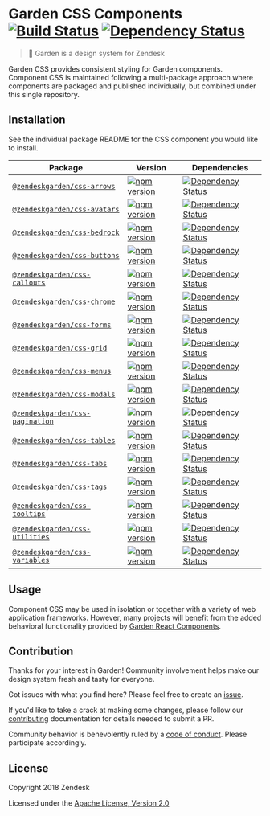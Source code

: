 # Garden CSS Components [![Build Status](https://img.shields.io/travis/zendeskgarden/css-components/master.svg?style=flat-square)](https://travis-ci.org/zendeskgarden/css-components) [![Dependency Status](https://img.shields.io/david/dev/zendeskgarden/css-components.svg?style=flat-square)](https://david-dm.org/zendeskgarden/css-components?type=dev)

> :seedling: Garden is a design system for Zendesk

Garden CSS provides consistent styling for Garden components. Component
CSS is maintained following a multi-package approach where components
are packaged and published individually, but combined under this single
repository.

## Installation

See the individual package README for the CSS component you would like
to install.

Package | Version | Dependencies
------- | ------- | ------------
[`@zendeskgarden/css-arrows`](packages/arrows) | [![npm version][arrows npm version]][arrows npm link] | [![Dependency Status][arrows dependency status]][arrows dependency link]
[`@zendeskgarden/css-avatars`](packages/avatars) | [![npm version][avatars npm version]][avatars npm link] | [![Dependency Status][avatars dependency status]][avatars dependency link]
[`@zendeskgarden/css-bedrock`](packages/bedrock) | [![npm version][bedrock npm version]][bedrock npm link] | [![Dependency Status][bedrock dependency status]][bedrock dependency link]
[`@zendeskgarden/css-buttons`](packages/buttons) | [![npm version][buttons npm version]][buttons npm link] | [![Dependency Status][buttons dependency status]][buttons dependency link]
[`@zendeskgarden/css-callouts`](packages/callouts) | [![npm version][callouts npm version]][callouts npm link] | [![Dependency Status][callouts dependency status]][callouts dependency link]
[`@zendeskgarden/css-chrome`](packages/chrome) | [![npm version][chrome npm version]][chrome npm link] | [![Dependency Status][chrome dependency status]][chrome dependency link]
[`@zendeskgarden/css-forms`](packages/forms) | [![npm version][forms npm version]][forms npm link] | [![Dependency Status][forms dependency status]][forms dependency link]
[`@zendeskgarden/css-grid`](packages/grid) | [![npm version][grid npm version]][grid npm link] | [![Dependency Status][grid dependency status]][grid dependency link]
[`@zendeskgarden/css-menus`](packages/menus) | [![npm version][menus npm version]][menus npm link] | [![Dependency Status][menus dependency status]][menus dependency link]
[`@zendeskgarden/css-modals`](packages/modals) | [![npm version][modals npm version]][modals npm link] | [![Dependency Status][modals dependency status]][modals dependency link]
[`@zendeskgarden/css-pagination`](packages/pagination) | [![npm version][pagination npm version]][pagination npm link] | [![Dependency Status][pagination dependency status]][pagination dependency link]
[`@zendeskgarden/css-tables`](packages/tables) | [![npm version][tables npm version]][tables npm link] | [![Dependency Status][tables dependency status]][tables dependency link]
[`@zendeskgarden/css-tabs`](packages/tabs) | [![npm version][tabs npm version]][tabs npm link] | [![Dependency Status][tabs dependency status]][tabs dependency link]
[`@zendeskgarden/css-tags`](packages/tags) | [![npm version][tags npm version]][tags npm link] | [![Dependency Status][tags dependency status]][tags dependency link]
[`@zendeskgarden/css-tooltips`](packages/tooltips) | [![npm version][tooltips npm version]][tooltips npm link] | [![Dependency Status][tooltips dependency status]][tooltips dependency link]
[`@zendeskgarden/css-utilities`](packages/utilities) | [![npm version][utilities npm version]][utilities npm link] | [![Dependency Status][utilities dependency status]][utilities dependency link]
[`@zendeskgarden/css-variables`](packages/variables) | [![npm version][variables npm version]][variables npm link] | [![Dependency Status][variables dependency status]][variables dependency link]

[arrows npm version]: https://img.shields.io/npm/v/@zendeskgarden/css-arrows.svg?style=flat-square
[arrows npm link]: https://www.npmjs.com/package/@zendeskgarden/css-arrows
[arrows dependency status]: https://img.shields.io/david/zendeskgarden/css-components.svg?path=packages/arrows&style=flat-square
[arrows dependency link]: https://david-dm.org/zendeskgarden/css-components?path=packages/arrows
[avatars npm version]: https://img.shields.io/npm/v/@zendeskgarden/css-avatars.svg?style=flat-square
[avatars npm link]: https://www.npmjs.com/package/@zendeskgarden/css-avatars
[avatars dependency status]: https://img.shields.io/david/zendeskgarden/css-components.svg?path=packages/avatars&style=flat-square
[avatars dependency link]: https://david-dm.org/zendeskgarden/css-components?path=packages/avatars
[bedrock npm version]: https://img.shields.io/npm/v/@zendeskgarden/css-bedrock.svg?style=flat-square
[bedrock npm link]: https://www.npmjs.com/package/@zendeskgarden/css-bedrock
[bedrock dependency status]: https://img.shields.io/david/zendeskgarden/css-components.svg?path=packages/bedrock&style=flat-square
[bedrock dependency link]: https://david-dm.org/zendeskgarden/css-components?path=packages/bedrock
[buttons npm version]: https://img.shields.io/npm/v/@zendeskgarden/css-buttons.svg?style=flat-square
[buttons npm link]: https://www.npmjs.com/package/@zendeskgarden/css-buttons
[buttons dependency status]: https://img.shields.io/david/zendeskgarden/css-components.svg?path=packages/buttons&style=flat-square
[buttons dependency link]: https://david-dm.org/zendeskgarden/css-components?path=packages/buttons
[callouts npm version]: https://img.shields.io/npm/v/@zendeskgarden/css-callouts.svg?style=flat-square
[callouts npm link]: https://www.npmjs.com/package/@zendeskgarden/css-callouts
[callouts dependency status]: https://img.shields.io/david/zendeskgarden/css-components.svg?path=packages/callouts&style=flat-square
[callouts dependency link]: https://david-dm.org/zendeskgarden/css-components?path=packages/callouts
[chrome npm version]: https://img.shields.io/npm/v/@zendeskgarden/css-chrome.svg?style=flat-square
[chrome npm link]: https://www.npmjs.com/package/@zendeskgarden/css-chrome
[chrome dependency status]: https://img.shields.io/david/zendeskgarden/css-components.svg?path=packages/chrome&style=flat-square
[chrome dependency link]: https://david-dm.org/zendeskgarden/css-components?path=packages/chrome
[forms npm version]: https://img.shields.io/npm/v/@zendeskgarden/css-forms.svg?style=flat-square
[forms npm link]: https://www.npmjs.com/package/@zendeskgarden/css-forms
[forms dependency status]: https://img.shields.io/david/zendeskgarden/css-components.svg?path=packages/forms&style=flat-square
[forms dependency link]: https://david-dm.org/zendeskgarden/css-components?path=packages/forms
[grid npm version]: https://img.shields.io/npm/v/@zendeskgarden/css-grid.svg?style=flat-square
[grid npm link]: https://www.npmjs.com/package/@zendeskgarden/css-grid
[grid dependency status]: https://img.shields.io/david/zendeskgarden/css-components.svg?path=packages/grid&style=flat-square
[grid dependency link]: https://david-dm.org/zendeskgarden/css-components?path=packages/grid
[menus npm version]: https://img.shields.io/npm/v/@zendeskgarden/css-menus.svg?style=flat-square
[menus npm link]: https://www.npmjs.com/package/@zendeskgarden/css-menus
[menus dependency status]: https://img.shields.io/david/zendeskgarden/css-components.svg?path=packages/menus&style=flat-square
[menus dependency link]: https://david-dm.org/zendeskgarden/css-components?path=packages/menus
[modals npm version]: https://img.shields.io/npm/v/@zendeskgarden/css-modals.svg?style=flat-square
[modals npm link]: https://www.npmjs.com/package/@zendeskgarden/css-modals
[modals dependency status]: https://img.shields.io/david/zendeskgarden/css-components.svg?path=packages/modals&style=flat-square
[modals dependency link]: https://david-dm.org/zendeskgarden/css-components?path=packages/modals
[pagination npm version]: https://img.shields.io/npm/v/@zendeskgarden/css-pagination.svg?style=flat-square
[pagination npm link]: https://www.npmjs.com/package/@zendeskgarden/css-pagination
[pagination dependency status]: https://img.shields.io/david/zendeskgarden/css-components.svg?path=packages/pagination&style=flat-square
[pagination dependency link]: https://david-dm.org/zendeskgarden/css-components?path=packages/pagination
[tables npm version]: https://img.shields.io/npm/v/@zendeskgarden/css-tables.svg?style=flat-square
[tables npm link]: https://www.npmjs.com/package/@zendeskgarden/css-tables
[tables dependency status]: https://img.shields.io/david/zendeskgarden/css-components.svg?path=packages/tables&style=flat-square
[tables dependency link]: https://david-dm.org/zendeskgarden/css-components?path=packages/tables
[tabs npm version]: https://img.shields.io/npm/v/@zendeskgarden/css-tabs.svg?style=flat-square
[tabs npm link]: https://www.npmjs.com/package/@zendeskgarden/css-tabs
[tabs dependency status]: https://img.shields.io/david/zendeskgarden/css-components.svg?path=packages/tabs&style=flat-square
[tabs dependency link]: https://david-dm.org/zendeskgarden/css-components?path=packages/tabs
[tags npm version]: https://img.shields.io/npm/v/@zendeskgarden/css-tags.svg?style=flat-square
[tags npm link]: https://www.npmjs.com/package/@zendeskgarden/css-tags
[tags dependency status]: https://img.shields.io/david/zendeskgarden/css-components.svg?path=packages/tags&style=flat-square
[tags dependency link]: https://david-dm.org/zendeskgarden/css-components?path=packages/tags
[tooltips npm version]: https://img.shields.io/npm/v/@zendeskgarden/css-tooltips.svg?style=flat-square
[tooltips npm link]: https://www.npmjs.com/package/@zendeskgarden/css-tooltips
[tooltips dependency status]: https://img.shields.io/david/zendeskgarden/css-components.svg?path=packages/tooltips&style=flat-square
[tooltips dependency link]: https://david-dm.org/zendeskgarden/css-components?path=packages/tooltips
[utilities npm version]: https://img.shields.io/npm/v/@zendeskgarden/css-utilities.svg?style=flat-square
[utilities npm link]: https://www.npmjs.com/package/@zendeskgarden/css-utilities
[utilities dependency status]: https://img.shields.io/david/zendeskgarden/css-components.svg?path=packages/utilities&style=flat-square
[utilities dependency link]: https://david-dm.org/zendeskgarden/css-components?path=packages/utilities
[variables npm version]: https://img.shields.io/npm/v/@zendeskgarden/css-variables.svg?style=flat-square
[variables npm link]: https://www.npmjs.com/package/@zendeskgarden/css-variables
[variables dependency status]: https://img.shields.io/david/zendeskgarden/css-components.svg?path=packages/variables&style=flat-square
[variables dependency link]: https://david-dm.org/zendeskgarden/css-components?path=packages/variables

## Usage

Component CSS may be used in isolation or together with a variety of web
application frameworks. However, many projects will benefit from the
added behavioral functionality provided by [Garden React
Components](https://github.com/zendeskgarden/react-components).

## Contribution

Thanks for your interest in Garden! Community involvement helps make our
design system fresh and tasty for everyone.

Got issues with what you find here? Please feel free to create an
[issue](https://github.com/zendeskgarden/css-components/issues/new).

If you'd like to take a crack at making some changes, please follow our
[contributing](.github/CONTRIBUTING.md) documentation for details
needed to submit a PR.

Community behavior is benevolently ruled by a [code of
conduct](.github/CODE_OF_CONDUCT.md). Please participate accordingly.

## License

Copyright 2018 Zendesk

Licensed under the [Apache License, Version 2.0](LICENSE.md)

